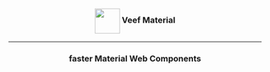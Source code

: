 <h3 align="center"><img src="https://avatars.githubusercontent.com/u/19478152?s=200&v=4" height="50" valign="middle"> Veef Material</h3>
<hr>
<h3 align="center">faster Material Web Components<br>
<!--
<code>import 'https://unpkg.com/@web-mjs/material-web-components'</code></h3>
-->
